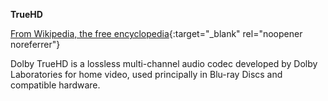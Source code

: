 **TrueHD**<br>

[From Wikipedia, the free encyclopedia](https://en.wikipedia.org/wiki/Dolby_TrueHD){:target="_blank" rel="noopener noreferrer"}

Dolby TrueHD is a lossless multi-channel audio codec developed by Dolby Laboratories for home video, used principally in Blu-ray Discs and compatible hardware.
